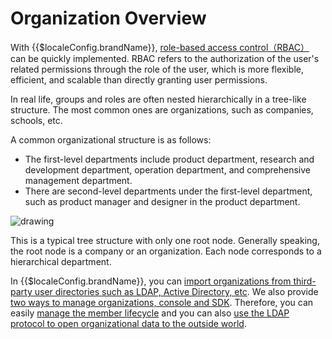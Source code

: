 # Organization Overview

<LastUpdated/>

With {{$localeConfig.brandName}}, [role-based access control（RBAC）](/guides/access-control/rbac.md) can be quickly implemented. RBAC refers to the authorization of the user's related permissions through the role of the user, which is more flexible, efficient, and scalable than directly granting user permissions.

In real life, groups and roles are often nested hierarchically in a tree-like structure. The most common ones are organizations, such as companies, schools, etc.

A common organizational structure is as follows:

- The first-level departments include product department, research and development department, operation department, and comprehensive management department.
- There are second-level departments under the first-level department, such as product manager and designer in the product department.

<img src="~@imagesEnUs/guides/org/Lark20210302-193510.png" alt="drawing"/>

This is a typical tree structure with only one root node. Generally speaking, the root node is a company or an organization. Each node corresponds to a hierarchical department.

In {{$localeConfig.brandName}}, you can [import organizations from third-party user directories such as LDAP, Active Directory, etc](./create-or-import-org/README.md). We also provide [two ways to manage organizations, console and SDK](./manage-org/README.md). Therefore, you can easily [manage the member lifecycle](./staff-life-cycle-management/README.md) and you can also [use the LDAP protocol to open organizational data to the outside world](./ldap-user-directory/README.md).

